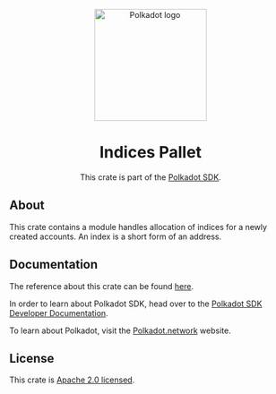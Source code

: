<div align="center">

<img
alt="Polkadot logo" width="200"
src="https://raw.githubusercontent.com/paritytech/polkadot-sdk/rzadp/readmes/docs/images/Polkadot_Logo_Horizontal_Pink_BlackOnWhite.png">

# Indices Pallet

This crate is part of the [Polkadot SDK](https://github.com/paritytech/polkadot-sdk/).

</div>

## About

This crate contains a module handles allocation of indices for a newly created accounts.
An index is a short form of an address.

## Documentation

The reference about this crate can be found [here](https://paritytech.github.io/polkadot-sdk/master/pallet_indices).

In order to learn about Polkadot SDK, head over to the [Polkadot SDK Developer Documentation](https://paritytech.github.io/polkadot-sdk/master/polkadot_sdk_docs/index.html).

To learn about Polkadot, visit the [Polkadot.network](https://polkadot.network/) website.

## License

This crate is [Apache 2.0 licensed](https://spdx.org/licenses/Apache-2.0.html).
